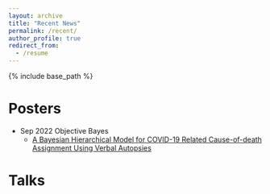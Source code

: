 ```yaml
---
layout: archive
title: "Recent News"
permalink: /recent/
author_profile: true
redirect_from:
  - /resume
---
```


{% include base_path %}

Posters
======
* Sep 2022  Objective Bayes
    *  [A Bayesian Hierarchical Model for COVID-19 Related Cause-of-death Assignment Using Verbal Autopsies](http://yuzoeyzhu.github.io/files/[Obayes_Poster]Probabilistic_Cause_of_death_Assignment_using_Verbal_Autopsies.pdf)

  


Talks
======
